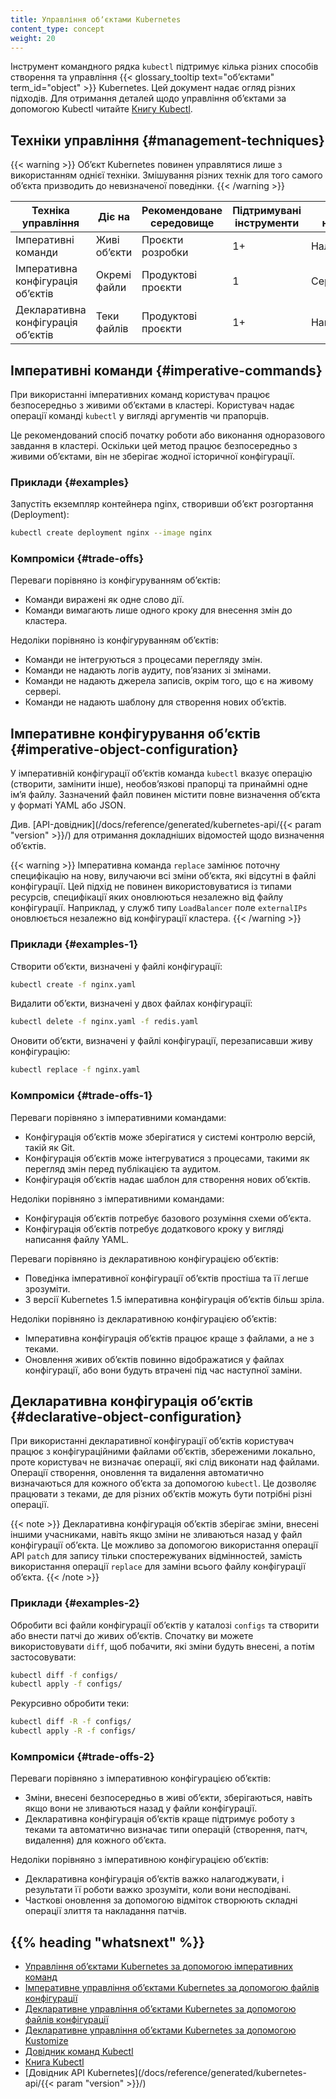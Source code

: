 ```yaml
---
title: Управління обʼєктами Kubernetes
content_type: concept
weight: 20
---
```


<!-- overview -->
Інструмент командного рядка `kubectl` підтримує кілька різних способів створення та управління {{< glossary_tooltip text="обʼєктами" term_id="object" >}} Kubernetes. Цей документ надає огляд різних підходів. Для отримання деталей щодо управління обʼєктами за допомогою Kubectl читайте [Книгу Kubectl](https://kubectl.docs.kubernetes.io).

<!-- body -->

## Техніки управління {#management-techniques}

{{< warning >}}
Обʼєкт Kubernetes повинен управлятися лише з використанням однієї техніки. Змішування різних технік для того самого обʼєкта призводить до невизначеної поведінки.
{{< /warning >}}

| Техніка управління               | Діє на               | Рекомендоване середовище | Підтримувані інструменти  | Крива навчання |
|----------------------------------|----------------------|------------------------|--------------------------|----------------|
| Імперативні команди              | Живі обʼєкти         | Проєкти розробки        | 1+                       | Налегша        |
| Імперативна конфігурація обʼєктів| Окремі файли         | Продуктові проєкти      | 1                        | Середня         |
| Декларативна конфігурація обʼєктів| Теки файлів    | Продуктові проєкти      | 1+                       | Найскладніша        |

## Імперативні команди {#imperative-commands}

При використанні імперативних команд користувач працює безпосередньо з живими обʼєктами в кластері. Користувач надає операції команді `kubectl` у вигляді аргументів чи прапорців.

Це рекомендований спосіб початку роботи або виконання одноразового завдання в кластері. Оскільки цей метод працює безпосередньо з живими обʼєктами, він не зберігає жодної історичної конфігурації.

### Приклади {#examples}

Запустіть екземпляр контейнера nginx, створивши обʼєкт розгортання (Deployment):

```sh
kubectl create deployment nginx --image nginx
```

### Компроміси {#trade-offs}

Переваги порівняно із конфігуруванням обʼєктів:

- Команди виражені як одне слово дії.
- Команди вимагають лише одного кроку для внесення змін до кластера.

Недоліки порівняно із конфігуруванням обʼєктів:

- Команди не інтегруються з процесами перегляду змін.
- Команди не надають логів аудиту, повʼязаних зі змінами.
- Команди не надають джерела записів, окрім того, що є на живому сервері.
- Команди не надають шаблону для створення нових обʼєктів.

## Імперативне конфігурування обʼєктів {#imperative-object-configuration}

У імперативній конфігурації обʼєктів команда `kubectl` вказує операцію (створити, замінити інше), необовʼязкові прапорці та принаймні одне імʼя файлу. Зазначений файл повинен містити повне визначення обʼєкта у форматі YAML або JSON.

Див. [API-довідник](/docs/reference/generated/kubernetes-api/{{< param "version" >}}/) для отримання докладніших відомостей щодо визначення обʼєктів.

{{< warning >}}
Імперативна команда `replace` замінює поточну специфікацію на нову, вилучаючи всі зміни обʼєкта, які відсутні в файлі конфігурації. Цей підхід не повинен використовуватися із типами ресурсів, специфікації яких оновлюються незалежно від файлу конфігурації. Наприклад, у служб типу `LoadBalancer` поле `externalIPs` оновлюється незалежно від конфігурації кластера.
{{< /warning >}}

### Приклади {#examples-1}

Створити обʼєкти, визначені у файлі конфігурації:

```sh
kubectl create -f nginx.yaml
```

Видалити обʼєкти, визначені у двох файлах конфігурації:

```sh
kubectl delete -f nginx.yaml -f redis.yaml
```

Оновити обʼєкти, визначені у файлі конфігурації, перезаписавши живу конфігурацію:

```sh
kubectl replace -f nginx.yaml
```

### Компроміси {#trade-offs-1}

Переваги порівняно з імперативними командами:

- Конфігурація обʼєктів може зберігатися у системі контролю версій, такій як Git.
- Конфігурація обʼєктів може інтегруватися з процесами, такими як перегляд змін перед публікацією та аудитом.
- Конфігурація обʼєктів надає шаблон для створення нових обʼєктів.

Недоліки порівняно з імперативними командами:

- Конфігурація обʼєктів потребує базового розуміння схеми обʼєкта.
- Конфігурація обʼєктів потребує додаткового кроку у вигляді написання файлу YAML.

Переваги порівняно із декларативною конфігурацією обʼєктів:

- Поведінка імперативної конфігурації обʼєктів простіша та її легше зрозуміти.
- З версії Kubernetes 1.5 імперативна конфігурація обʼєктів більш зріла.

Недоліки порівняно із декларативною конфігурацією обʼєктів:

- Імперативна конфігурація обʼєктів працює краще з файлами, а не з теками.
- Оновлення живих обʼєктів повинно відображатися у файлах конфігурації, або вони будуть втрачені під час наступної заміни.

## Декларативна конфігурація обʼєктів {#declarative-object-configuration}

При використанні декларативної конфігурації обʼєктів користувач працює з конфігураційними файлами обʼєктів, збереженими локально, проте користувач не визначає операції, які слід виконати над файлами. Операції створення, оновлення та видалення автоматично визначаються для кожного обʼєкта за допомогою `kubectl`. Це дозволяє працювати з теками, де для різних обʼєктів можуть бути потрібні різні операції.

{{< note >}}
Декларативна конфігурація обʼєктів зберігає зміни, внесені іншими учасниками, навіть якщо зміни не зливаються назад у файл конфігурації обʼєкта. Це можливо за допомогою використання операції API `patch` для запису тільки спостережуваних відмінностей, замість використання операції `replace` для заміни всього файлу конфігурації обʼєкта.
{{< /note >}}

### Приклади {#examples-2}

Обробити всі файли конфігурації обʼєктів у каталозі `configs` та створити або внести патчі до живих обʼєктів. Спочатку ви можете використовувати `diff`, щоб побачити, які зміни будуть внесені, а потім застосовувати:

```sh
kubectl diff -f configs/
kubectl apply -f configs/
```

Рекурсивно обробити теки:

```sh
kubectl diff -R -f configs/
kubectl apply -R -f configs/
```

### Компроміси {#trade-offs-2}

Переваги порівняно з імперативною конфігурацією обʼєктів:

- Зміни, внесені безпосередньо в живі обʼєкти, зберігаються, навіть якщо вони не зливаються назад у файли конфігурації.
- Декларативна конфігурація обʼєктів краще підтримує роботу з теками та автоматично визначає типи операцій (створення, патч, видалення) для кожного обʼєкта.

Недоліки порівняно з імперативною конфігурацією обʼєктів:

- Декларативна конфігурація обʼєктів важко налагоджувати, і результати її роботи важко зрозуміти, коли вони несподівані.
- Часткові оновлення за допомогою відміток створюють складні операції злиття та накладання патчів.

## {{% heading "whatsnext" %}}

- [Управління обʼєктами Kubernetes за допомогою імперативних команд](/uk/docs/tasks/manage-kubernetes-objects/imperative-command/)
- [Імперативне управління обʼєктами Kubernetes за допомогою файлів конфігурації](/uk/docs/tasks/manage-kubernetes-objects/imperative-config/)
- [Декларативне управління обʼєктами Kubernetes за допомогою файлів конфігурації](/uk/docs/tasks/manage-kubernetes-objects/declarative-config/)
- [Декларативне управління обʼєктами Kubernetes за допомогою Kustomize](/uk/docs/tasks/manage-kubernetes-objects/kustomization/)
- [Довідник команд Kubectl](/uk/docs/reference/generated/kubectl/kubectl-commands/)
- [Книга Kubectl](https://kubectl.docs.kubernetes.io)
- [Довідник API Kubernetes](/docs/reference/generated/kubernetes-api/{{< param "version" >}}/)
